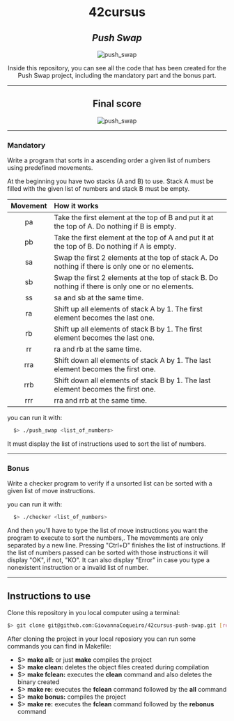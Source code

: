 <h1 align=center>
	<b>42cursus</b>
</h1>

<div align=center>
	<h2>
		<i>Push Swap</i>
	</h2>
	<img src="https://github.com/GiovannaCoqueiro/42cursus-push-swap/assets/115947494/6124a648-a0e1-40fa-a498-5af2e450b55d" alt=push_swap badge/>
	<p align=center>
    		Inside this repository, you can see all the code that has been created for the Push Swap project, including the mandatory part and the bonus part.
	</p>
</div>

---

<div align=center>
	<h2>
		Final score
	</h2>
	<img src="https://github.com/GiovannaCoqueiro/42cursus-so-long/assets/115947494/fabaeaf5-3b12-46fc-af5c-104c03b28526" alt=push_swap grade/>
</div>

---

<h3 align=left>
    Mandatory
</h3>
<p>
  Write a program that sorts in a ascending order a given list of numbers using predefined movements.
</p>
<p>
  At the beginning you have two stacks (A and B) to use. Stack A must be filled with the given list of numbers and stack B must be empty.
</p>

| Movement | How it works |
| :---: | :--- |
| pa | Take the first element at the top of B and put it at the top of A. Do nothing if B is empty. |
| pb | Take the first element at the top of A and put it at the top of B. Do nothing if A is empty. |
| sa | Swap the first 2 elements at the top of stack A. Do nothing if there is only one or no elements. |
| sb | Swap the first 2 elements at the top of stack B. Do nothing if there is only one or no elements. |
| ss | sa and sb at the same time. |
| ra | Shift up all elements of stack A by 1. The first element becomes the last one. |
| rb | Shift up all elements of stack B by 1. The first element becomes the last one. |
| rr | ra and rb at the same time. |
| rra | Shift down all elements of stack A by 1. The last element becomes the first one. |
| rrb | Shift down all elements of stack B by 1. The last element becomes the first one. |
| rrr | rra and rrb at the same time. |

you can run it with:
```sh
  $> ./push_swap <list_of_numbers>
```

<p>
  It must display the list of instructions used to sort the list of numbers.
</p>

---

<h3 align=left>
    Bonus
</h3>
<p>
	Write a checker program to verify if a unsorted list can be sorted with a given list of move instructions.
</p>

you can run it with:
```sh
  $> ./checker <list_of_numbers>
```

<p>
  And then you'll have to type the list of move instructions you want the program to execute to sort the numbers,. The movemments are only separated by a new line. Pressing "Ctrl+D" finishes the list of instructions. If the list of numbers passed can be sorted with those instructions it will display "OK", if not, "KO". It can also display "Error" in case you type a nonexistent instruction or a invalid list of number.
</p>

---

<h2>
    Instructions to use
</h2>
Clone this repository in you local computer using a terminal:

```sh
$> git clone git@github.com:GiovannaCoqueiro/42cursus-push-swap.git [repository_local]
```

After cloning the project in your local reposiory you can run some commands you can find in Makefile:
<ul>
	<li>$> <b>make all:</b> or just <b>make</b> compiles the project</li>
	<li>$> <b>make clean:</b> deletes the object files created during compilation</li>
	<li>$> <b>make fclean:</b> executes the <b>clean</b> command and also deletes the binary created</li>
	<li>$> <b>make re:</b> executes the <b>fclean</b> command followed by the <b>all</b> command</li>
	<li>$> <b>make bonus:</b> compiles the project</li>
	<li>$> <b>make re:</b> executes the <b>fclean</b> command followed by the <b>rebonus</b> command</li>
</ul>
